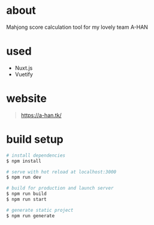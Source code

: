 # about
Mahjong score calculation tool for my lovely team A-HAN

# used
 - Nuxt.js
 - Vuetify

# website
> https://a-han.tk/

# build setup
```bash
# install dependencies
$ npm install

# serve with hot reload at localhost:3000
$ npm run dev

# build for production and launch server
$ npm run build
$ npm run start

# generate static project
$ npm run generate
```

